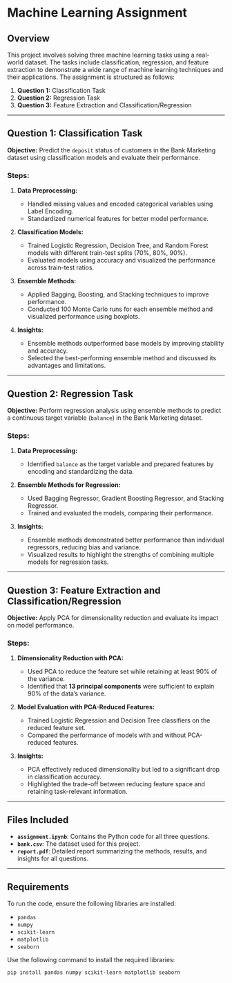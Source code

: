 # Machine Learning Assignment

## Overview
This project involves solving three machine learning tasks using a real-world dataset. The tasks include classification, regression, and feature extraction to demonstrate a wide range of machine learning techniques and their applications. The assignment is structured as follows:

1. **Question 1:** Classification Task  
2. **Question 2:** Regression Task  
3. **Question 3:** Feature Extraction and Classification/Regression  

---

## Question 1: Classification Task
**Objective:** Predict the `deposit` status of customers in the Bank Marketing dataset using classification models and evaluate their performance.

### Steps:
1. **Data Preprocessing:**  
   - Handled missing values and encoded categorical variables using Label Encoding.  
   - Standardized numerical features for better model performance.  

2. **Classification Models:**  
   - Trained Logistic Regression, Decision Tree, and Random Forest models with different train-test splits (70%, 80%, 90%).  
   - Evaluated models using accuracy and visualized the performance across train-test ratios.

3. **Ensemble Methods:**  
   - Applied Bagging, Boosting, and Stacking techniques to improve performance.  
   - Conducted 100 Monte Carlo runs for each ensemble method and visualized performance using boxplots.  

4. **Insights:**  
   - Ensemble methods outperformed base models by improving stability and accuracy.  
   - Selected the best-performing ensemble method and discussed its advantages and limitations.

---

## Question 2: Regression Task
**Objective:** Perform regression analysis using ensemble methods to predict a continuous target variable (`balance`) in the Bank Marketing dataset.

### Steps:
1. **Data Preprocessing:**  
   - Identified `balance` as the target variable and prepared features by encoding and standardizing the data.  

2. **Ensemble Methods for Regression:**  
   - Used Bagging Regressor, Gradient Boosting Regressor, and Stacking Regressor.  
   - Trained and evaluated the models, comparing their performance.  

3. **Insights:**  
   - Ensemble methods demonstrated better performance than individual regressors, reducing bias and variance.  
   - Visualized results to highlight the strengths of combining multiple models for regression tasks.

---

## Question 3: Feature Extraction and Classification/Regression
**Objective:** Apply PCA for dimensionality reduction and evaluate its impact on model performance.

### Steps:
1. **Dimensionality Reduction with PCA:**  
   - Used PCA to reduce the feature set while retaining at least 90% of the variance.  
   - Identified that **13 principal components** were sufficient to explain 90% of the data’s variance.  

2. **Model Evaluation with PCA-Reduced Features:**  
   - Trained Logistic Regression and Decision Tree classifiers on the reduced feature set.  
   - Compared the performance of models with and without PCA-reduced features.  

3. **Insights:**  
   - PCA effectively reduced dimensionality but led to a significant drop in classification accuracy.  
   - Highlighted the trade-off between reducing feature space and retaining task-relevant information.

---

## Files Included
- **`assignment.ipynb`**: Contains the Python code for all three questions.  
- **`bank.csv`**: The dataset used for this project.  
- **`report.pdf`**: Detailed report summarizing the methods, results, and insights for all questions.  

---

## Requirements
To run the code, ensure the following libraries are installed:
- `pandas`
- `numpy`
- `scikit-learn`
- `matplotlib`
- `seaborn`

Use the following command to install the required libraries:
```bash
pip install pandas numpy scikit-learn matplotlib seaborn
